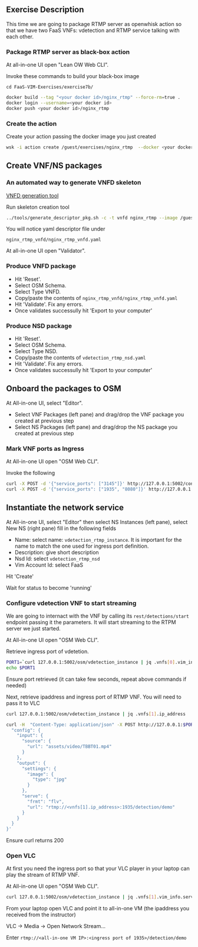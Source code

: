 ## Exercise Description

This time we are going to package RTMP server as openwhisk action so that we have two FaaS VNFs: vdetection and RTMP service talking with each other.


### Package RTMP server as black-box action

At all-in-one UI open "Lean OW Web CLI".

Invoke these commands to build your black-box image

```
cd FaaS-VIM-Exercises/exercise7b/
```

```bash
docker build --tag "<your docker id>/nginx_rtmp" --force-rm=true .
docker login --username=<your docker id>
docker push <your docker id>/nginx_rtmp
```

### Create the action

Create your action passing the docker image you just created

```bash
wsk -i action create /guest/exercises/nginx_rtmp  --docker <your docker id>/nginx_rtmp
```

## Create VNF/NS packages


### An automated way to generate VNFD skeleton

[VNFD generation tool](https://osm.etsi.org/wikipub/index.php/Creating_your_own_VNF_package)


Run skeleton creation tool


```bash
../tools/generate_descriptor_pkg.sh -c -t vnfd nginx_rtmp --image /guest/exercises/nginx_rtmp
```

You will notice yaml descriptor file under

`nginx_rtmp_vnfd/nginx_rtmp_vnfd.yaml`


At all-in-one UI open "Validator".


### Produce VNFD package

* Hit 'Reset'.
* Select OSM Schema.
* Select Type VNFD.
* Copy/paste the contents of `nginx_rtmp_vnfd/nginx_rtmp_vnfd.yaml`
* Hit 'Validate'. Fix any errors.
* Once validates successully hit 'Export to your computer'

### Produce NSD package

* Hit 'Reset'.
* Select OSM Schema.
* Select Type NSD.
* Copy/paste the contents of `vdetection_rtmp_nsd.yaml`
* Hit 'Validate'. Fix any errors.
* Once validates successully hit 'Export to your computer'


## Onboard the packages to OSM

At All-in-one UI, select "Editor".

* Select VNF Packages (left pane) and drag/drop the VNF package you created at previous step
* Select NS  Packages (left pane) and drag/drop the NS package you created at previous step


### Mark VNF ports as Ingress

At All-in-one UI open "OSM Web CLI".


Invoke the following

```bash
curl -X POST -d '{"service_ports": ["3145"]}' http://127.0.0.1:5002/conf/vdetection_rtmp_instance/vdetection_vnfd/1
curl -X POST -d '{"service_ports": ["1935", "8080"]}' http://127.0.0.1:5002/conf/vdetection_rtmp_instance/nginx_rtmp_vnfd/2
```

## Instantiate the network service

At All-in-one UI, select "Editor" then select NS Instances (left pane), select New NS (right pane) fill in the following fields

* Name:           select name: `vdetection_rtmp_instance`. It is important for the name to match the one used for ingress port definition.
* Description:    give short description
* Nsd Id:         select `vdetection_rtmp_nsd`
* Vim Account Id: select FaaS

Hit 'Create'

Wait for status to become 'running'


### Configure vdetection VNF to start streaming

We are going to internact with the VNF by calling its `rest/detections/start` endpoint passing it the parameters. It will start streaming to the RTPM server we just started.

At All-in-one UI open "OSM Web CLI".

Retrieve ingress port of vdetetion.

```bash
PORT1=`curl 127.0.0.1:5002/osm/vdetection_instance | jq .vnfs[0].vim_info.service.service_ports.\"3145\"`
echo $PORT1
```

Ensure port retrieved (it can take few seconds, repeat above commands if needed)

Next, retrieve ipaddress and ingress port of RTMP VNF. You will need to pass it to VLC

```bash
curl 127.0.0.1:5002/osm/vdetection_instance | jq .vnfs[1].ip_address
```

```bash
curl -H  "Content-Type: application/json" -X POST http://127.0.0.1:$PORT1/rest/detections/start -d '{
  "config": {
    "input": {
      "source": {
        "url": "assets/video/TBBT01.mp4"
      }
    },
    "output": {
      "settings": {
        "image": {
          "type": "jpg"
        }
      },
      "serve": {
        "frmt": "flv",
        "url": "rtmp://<vnfs[1].ip_address>:1935/detection/demo"
      }
    }
  }
}'
```

Ensure curl returns 200



### Open VLC

At first you need the ingress port so that your VLC player in your laptop can play the stream of RTMP VNF.

At All-in-one UI open "OSM Web CLI".

```bash
curl 127.0.0.1:5002/osm/vdetection_instance | jq .vnfs[1].vim_info.service.service_ports.\"1935\"
```

From your laptop open VLC and point it to all-in-one VM (the ipaddress you received from the instructor)

VLC -> Media -> Open Network Stream...

Enter `rtmp://<all-in-one VM IP>:<ingress port of 1935>/detection/demo`



